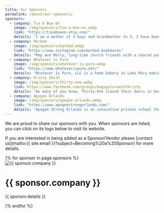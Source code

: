 ```yaml
---
title: Our Sponsors
permalink: /about/our-sponsors/
sponsors:
  - company: Tie A Bow On
    image: /img/sponsors/tie-a-bow-on.webp
    link: "https://tieabowon.etsy.com/"
    details: "I am a mother of 3 boys and Grandmother to 3. I have been making bows for over  12 years now. I have been a Vendor at BFAW since Fall of 2015. I love BFAW and seeing so many repeat customers and watching their children grow up. All my bows are handmade by me."
  - company: Marked
    image: /img/sponsors/marked.webp
    link: "https://www.instagram.com/marked.bookmarks"
    details: "Meg and Molly, long-time church friends with a shared passion for creativity and the mystery of the Living Word, co-founded marked., a small business sparked by a single moment creating wedding favors for Molly’s wedding. But God had something much bigger in mind—handmade, vintage-style bookmarks with handwritten Scriptures. The mission of marked. is to make the Word of God the first and last thing book lovers see every time they curl up with their favorite book and their favorite cup of cozy!"
  - company: Whatever is Pure
    image: /img/sponsors/whatever-is-pure.webp
    link: "https://www.whateverispure.net/"
    details: "Whatever Is Pure, LLC is a home bakery in Lake Mary making delicious organic chemical-free breads and skin care products. Everything is made to order. Bread can be healthy and nutritious! I mill the flour at home so there are no chemicals involved and all the nutrients are preserved. Wheat naturally has a lot of fiber, protein and B-complex vitamins but they are lost in the process of making flour in factories. Skin care should be helping your skin, not destroying it. I battled eczema and skin allergies for years. My lotion, deodorant, laundry soap and lip balm soothe skin, heal small cuts and (along with an anti-inflammatory and chemical free diet) took away the eczema."
  - company: Kristy Smith
    image: /img/sponsors/thirty-one.webp
    link: https://www.facebook.com/groups/bagsgalorewithkristy
    details: "As many of you know, Thirty-One closed their doors in December after being in business for 21 years. However, I am EXCITED to share with you all that I will still be at Boutique for a week with the remaining of my Thirty-One inventory. Do not miss out on purchasing your last Thirty-One products! If you want to shop ahead of the sale, make sure to visit my Facebook page (click the title link)."
  - company: Apogee Orlando
    image: /img/sponsors/apogee-orlando.webp
    link: "https://www.apogeestrongorlando.com/"
    details: "Apogee Strong Orlando is an innovative private school that fosters an environment where children are free to explore their passions, develop physical health alongside academic excellence, and cultivate a supportive community of families committed to growing together. We believe every child has unique, God-given gifts, and our campus is intentionally designed to nurture these individual strengths while igniting a lifelong love of learning. Our mission goes beyond traditional textbooks and rigid curricula; through a child-centered approach, we focus on developing character, resilience, creativity, competence, and confidence. With low student-teacher ratios and engaging, hands-on learning experiences, we are dedicated to preparing children for life, not just passing exams."
---
```


We are proud to share our sponsors with you. When sponsors are listed, you can click on its logo below to visit its website.

If you are interested in being added as a Sponsor/Vendor please [contact us](mailto:{{ site.email }}?subject=Becoming%20a%20Sponsor) for more details.

<div class="container">
  <div class="row row-cols-md-2">
    {% for sponsor in page.sponsors %}
    <div class="p-2">
      <div class="card col">
        <a href="{{ sponsor.link }}" target="_blank" style="text-decoration:none">
          <img src="{{ sponsor.image }}" class="card-img-top" alt="{{ sponsor.company }}">
        </a>
        <div class="card-body">
          <h1 class="card-title">
            <a href="{{ sponsor.link }}" target="_blank" style="text-decoration:none">{{ sponsor.company }}</a>
          </h1>
          <p class="card-text" style="text-align: justify">{{ sponsor.details }}</p>
        </div>
      </div>
    </div>
    {% endfor %}
  </div>
</div>

